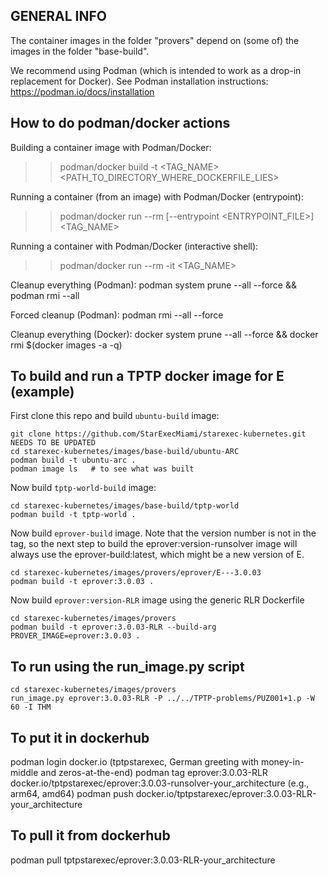 ## GENERAL INFO ##
The container images in the folder "provers" depend on (some of) the images in the folder 
"base-build".

We recommend using Podman (which is intended to work as a drop-in replacement for Docker).
See Podman installation instructions: https://podman.io/docs/installation

## How to do podman/docker actions

Building a container image with Podman/Docker:
>> podman/docker build -t <TAG_NAME> <PATH_TO_DIRECTORY_WHERE_DOCKERFILE_LIES>

Running a container (from an image) with Podman/Docker (entrypoint):
>> podman/docker run --rm [--entrypoint <ENTRYPOINT_FILE>] <TAG_NAME> <ARGS>

Running a container with Podman/Docker (interactive shell):
>> podman/docker run --rm -it <TAG_NAME>

Cleanup everything (Podman):
podman system prune --all --force && podman rmi --all

Forced cleanup (Podman):
podman rmi --all --force

Cleanup everything (Docker):
docker system prune --all --force &&  docker rmi $(docker images -a -q)


## To build and run a TPTP docker image for E (example)

First clone this repo and build `ubuntu-build` image:
```shell
git clone https://github.com/StarExecMiami/starexec-kubernetes.git  NEEDS TO BE UPDATED
cd starexec-kubernetes/images/base-build/ubuntu-ARC
podman build -t ubuntu-arc .
podman image ls   # to see what was built
```

Now build `tptp-world-build` image:
```shell
cd starexec-kubernetes/images/base-build/tptp-world
podman build -t tptp-world .
```

Now build `eprover-build` image. Note that the version number is not in the tag, so the next
step to build the eprover:version-runsolver image will always use the eprover-build:latest, 
which might be a new version of E.
```shell
cd starexec-kubernetes/images/provers/eprover/E---3.0.03
podman build -t eprover:3.0.03 .
```

Now build `eprover:version-RLR` image using the generic RLR Dockerfile
```shell
cd starexec-kubernetes/images/provers
podman build -t eprover:3.0.03-RLR --build-arg PROVER_IMAGE=eprover:3.0.03 .
```

## To run using the run_image.py script
```shell
cd starexec-kubernetes/images/provers
run_image.py eprover:3.0.03-RLR -P ../../TPTP-problems/PUZ001+1.p -W 60 -I THM
```

## To put it in dockerhub

podman login docker.io (tptpstarexec, German greeting with money-in-middle and zeros-at-the-end)
podman tag eprover:3.0.03-RLR docker.io/tptpstarexec/eprover:3.0.03-runsolver-your_architecture (e.g., arm64, amd64)
podman push docker.io/tptpstarexec/eprover:3.0.03-RLR-your_architecture

## To pull it from dockerhub

podman pull tptpstarexec/eprover:3.0.03-RLR-your_architecture

